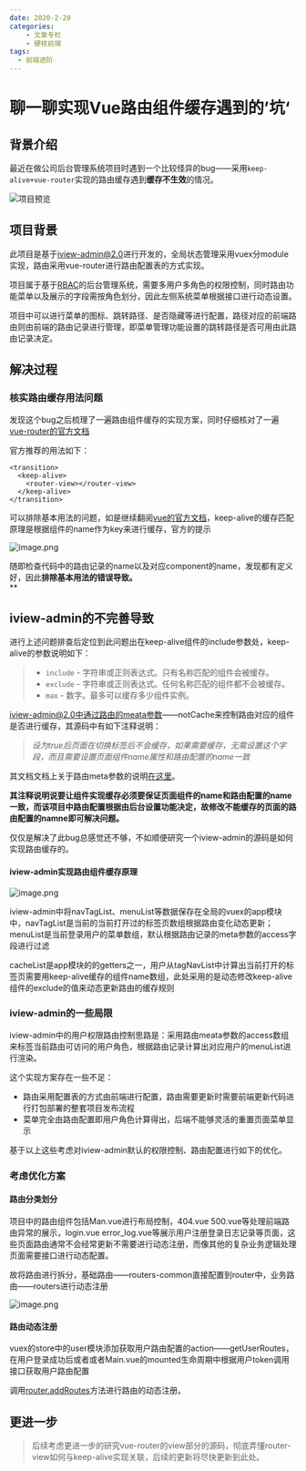 ```yaml
---
date: 2020-2-20
categories:
    - 文章专栏
    - 硬核前端
tags:
  - 前端进阶
---
```


# 聊一聊实现Vue路由组件缓存遇到的’坑‘

<a name="HvPwk"></a>
## 背景介绍
最近在做公司后台管理系统项目时遇到一个比较怪异的bug——采用`keep-alive+vue-router`实现的路由缓存遇到**缓存不生效**的情况。

![项目预览](~@imgs/7dd6b400-44bb-4d92-9d1f-e040c0a4a16c.png)

<!-- more -->

<a name="2VhOm"></a>
## 项目背景
此项目是基于[iview-admin@2.0](https://github.com/iview/iview-admin/tree/2.0)进行开发的，全局状态管理采用vuex分module实现，路由采用vue-router进行路由配置表的方式实现。

项目属于基于[RBAC](https://www.cnblogs.com/niuli1987/p/9871182.html)的后台管理系统，需要多用户多角色的权限控制，同时路由功能菜单以及展示的字段需按角色划分，因此左侧系统菜单根据接口进行动态设置。

项目中可以进行菜单的图标、跳转路径、是否隐藏等进行配置，路径对应的前端路由则由前端的路由记录进行管理，即菜单管理功能设置的跳转路径是否可用由此路由记录决定。

<a name="PpZiO"></a>
## 解决过程

<a name="nC48B"></a>
### 核实路由缓存用法问题
发现这个bug之后梳理了一遍路由组件缓存的实现方案，同时仔细核对了一遍[vue-router的官方文档](https://router.vuejs.org/zh/api/#router-view)

官方推荐的用法如下：

```vue
<transition>
  <keep-alive>
    <router-view></router-view>
  </keep-alive>
</transition>
```

可以排除基本用法的问题，如是继续翻阅[vue的官方文档](https://cn.vuejs.org/v2/guide/components-dynamic-async.html#%E5%9C%A8%E5%8A%A8%E6%80%81%E7%BB%84%E4%BB%B6%E4%B8%8A%E4%BD%BF%E7%94%A8-keep-alive)，keep-alive的缓存匹配原理是根据组件的name作为key来进行缓存，官方的提示

![image.png](https://cdn.nlark.com/yuque/0/2020/png/298369/1580892257851-72ac895b-1ef3-48e4-bc82-a2e17c6cb0b5.png#align=left&display=inline&height=104&name=image.png&originHeight=218&originWidth=1562&size=37857&status=done&style=stroke&width=746)

随即检查代码中的路由记录的name以及对应component的name，发现都有定义好，因此**排除基本用法的错误导致。**<br />**
<a name="GDxlV"></a>
## iview-admin的不完善导致
进行上述问题排查后定位到此问题出在keep-alive组件的include参数处，keep-alive的参数说明如下：

> - `include` - 字符串或正则表达式。只有名称匹配的组件会被缓存。
> - `exclude` - 字符串或正则表达式。任何名称匹配的组件都不会被缓存。
> - `max` - 数字。最多可以缓存多少组件实例。


iview-admin@2.0中通过路由的meata参数——notCache来控制路由对应的组件是否进行缓存，其源码中有如下注释说明：

> _设为true后页面在切换标签后不会缓存，如果需要缓存，无需设置这个字段，而且需要设置页面组件name属性和路由配置的name一致_


其文档文档上关于路由meta参数的说明[在这里](https://github.com/iview/iview-admin/blob/2.0/src/router/routers.js#L13)。

**其注释说明说要让组件实现缓存必须要保证页面组件的name和路由配置的name一致，而该项目中路由配置根据由后台设置功能决定，故修改不能缓存的页面的路由配置的namne即可解决问题。**

仅仅是解决了此bug总感觉还不够，不如顺便研究一个iview-admin的源码是如何实现路由缓存的。

<a name="bpktj"></a>
#### iview-admin实现路由组件缓存原理

![image.png](https://cdn.nlark.com/yuque/0/2020/png/298369/1580975013520-0bc33b1e-a6c5-46d6-b3f2-a37bd6d71a5f.png#align=left&display=inline&height=512&name=image.png&originHeight=959&originWidth=1397&size=111193&status=done&style=stroke&width=746)

iview-admin中将navTagList、menuList等数据保存在全局的vuex的app模块中，navTagList是当前的当前打开过的标签页数组根据路由变化动态更新；menuList是当前登录用户的菜单数组，默认根据路由记录的meta参数的access字段进行过滤

cacheList是app模块的的getters之一，用户从tagNavList中计算出当前打开的标签页需要用keep-alive缓存的组件name数组，此处采用的是动态修改keep-alive组件的exclude的值来动态更新路由的缓存规则

<a name="mKsZi"></a>
### iview-admin的一些局限

iview-admin中的用户权限路由控制思路是：采用路由meata参数的access数组来标签当前路由可访问的用户角色，根据路由记录计算出对应用户的menuList进行渲染。

这个实现方案存在一些不足：

- 路由采用配置表的方式由前端进行配置，路由需要更新时需要前端更新代码进行打包部署的整套项目发布流程
- 菜单完全由路由配置即用户角色计算得出，后端不能够灵活的重置页面菜单显示

基于以上这些考虑对iview-admin默认的权限控制、路由配置进行如下的优化。

<a name="1I0lB"></a>
### 考虑优化方案
<a name="CvW0E"></a>
#### 路由分类划分
项目中的路由组件包括Man.vue进行布局控制，404.vue 500.vue等处理前端路由异常的展示，login.vue error_log.vue等展示用户注册登录日志记录等页面，这些页面路由通常不会经常更新不需要进行动态注册，而像其他的复杂业务逻辑处理页面需要接口进行动态配置。

故将路由进行拆分，基础路由——routers-common直接配置到router中，业务路由——routers进行动态注册

![image.png](https://cdn.nlark.com/yuque/0/2020/png/298369/1580978386625-07f7de07-0f34-4071-b2e8-10a25dcd4328.png#align=left&display=inline&height=134&name=image.png&originHeight=268&originWidth=724&size=21964&status=done&style=none&width=362)

<a name="O2NSJ"></a>
#### 路由动态注册
vuex的store中的user模块添加获取用户路由配置的action——getUserRoutes，在用户登录成功后或者或者Main.vue的mounted生命周期中根据用户token调用接口获取用户路由配置

调用[router.addRoutes](https://router.vuejs.org/zh/api/#router-addroutes)方法进行路由的动态注册。

<a name="e1x10"></a>
## 更进一步
> 后续考虑更进一步的研究vue-router的view部分的源码，彻底弄懂router-view如何与keep-alive实现关联，后续的更新将尽快更新到此处。
